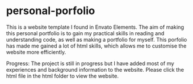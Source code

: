 # personal-porfolio

This is a website template I found in Envato Elements. The aim of making this personal portfolio is to gain my practical skills in reading and understanding code, as well as making a portfolio for myself. This porfolio has made me gained a lot of html skills, which allows me to customise the website more efficiently.

Progress:
The project is still in progress but I have added most of my experiences and background information to the website. Please click the html file in the html folder to view the website. 
